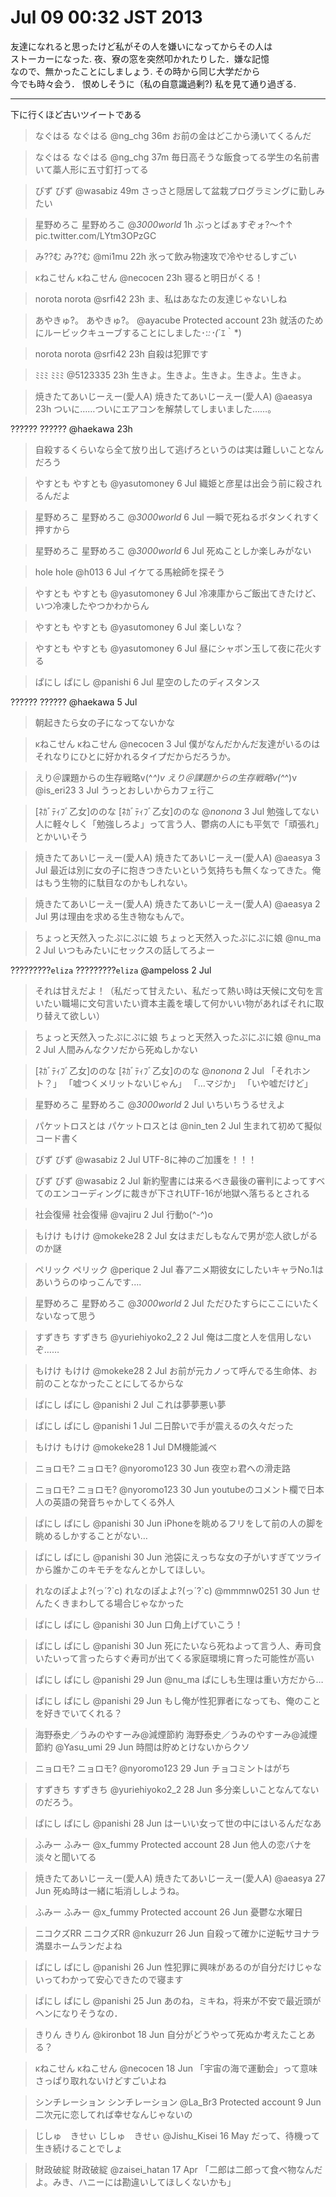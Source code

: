 # Jul 09 00:32 JST 2013 

友達になれると思ったけど私がその人を嫌いになってからその人は  
ストーカーになった. 夜、寮の窓を突然叩かれたりした．嫌な記憶  
なので、無かったことにしましょう.  その時から同じ大学だから  
今でも時々会う． 恨めしそうに（私の自意識過剰?) 私を見て通り過ぎる.

---

下に行くほど古いツイートである

>    なぐはる なぐはる
@ng_chg 36m
>    お前の金はどこから湧いてくるんだ

>    なぐはる なぐはる
@ng_chg 37m
>    毎日高そうな飯食ってる学生の名前書いて藁人形に五寸釘打ってる

>    びず びず
@wasabiz 49m
>    さっさと隠居して盆栽プログラミングに勤しみたい

>    星野めろこ 星野めろこ
@_3000world_ 1h
>    ぶっとばぁすぞォ?～↑↑ pic.twitter.com/LYtm3OPzGC

>    み??む み??む
@mi1mu 22h
>    氷って飲み物速攻で冷やせるしすごい

>    κねこせん κねこせん
@necocen 23h
>    寝ると明日がくる！

>    norota norota
@srfi42 23h
>    ま、私はあなたの友達じゃないしね

>    あやきゅ?。 あやきゅ?。
@ayacube Protected account 23h
>    就活のためにルービックキューブすることにしました･:*:･(*´ｴ｀*)

>    norota norota
@srfi42 23h
>    自殺は犯罪です

>    ﾐﾐﾐ ﾐﾐﾐ
@5123335 23h
>    生きよ。生きよ。生きよ。生きよ。生きよ。

>    焼きたてあいじーえー(愛人A) 焼きたてあいじーえー(愛人A)
@aeasya 23h
>    ついに……ついにエアコンを解禁してしまいました……。

>   
??????
??????
@haekawa 23h
>    自殺するくらいなら全て放り出して逃げろというのは実は難しいことなんだろう

>    やすとも やすとも
@yasutomoney 6 Jul
>    織姫と彦星は出会う前に殺されるんだよ

>    星野めろこ 星野めろこ
@_3000world_ 6 Jul
>    一瞬で死ねるボタンくれすく押すから

>    星野めろこ 星野めろこ
@_3000world_ 6 Jul
>    死ぬことしか楽しみがない

>    hole hole
@h013 6 Jul
>    イケてる馬絵師を探そう

>    やすとも やすとも
@yasutomoney 6 Jul
>    冷凍庫からご飯出てきたけど、いつ冷凍したやつかわからん

>    やすとも やすとも
@yasutomoney 6 Jul
>    楽しいな？

>    やすとも やすとも
@yasutomoney 6 Jul
>    昼にシャボン玉して夜に花火する

>    ぱにし ぱにし
@panishi 6 Jul
>    星空のしたのディスタンス

>   
??????
??????
@haekawa 5 Jul
>    朝起きたら女の子になってないかな

>    κねこせん κねこせん
@necocen 3 Jul
>    僕がなんだかんだ友達がいるのはそれなりにひとに好かれるタイプだからだろうか。

>    えり＠課題からの生存戦略v(^_^)v えり＠課題からの生存戦略v(^_^)v
@is_eri23 3 Jul
>    うっとおしいからカフェ行こ

>    [ﾈｶﾞﾃｨﾌﾞ乙女]ののな [ﾈｶﾞﾃｨﾌﾞ乙女]ののな
@_nonona_ 3 Jul
>    勉強してない人に軽々しく「勉強しろよ」って言う人、鬱病の人にも平気で「頑張れ」とかいいそう

>    焼きたてあいじーえー(愛人A) 焼きたてあいじーえー(愛人A)
@aeasya 3 Jul
>    最近は別に女の子に抱きつきたいという気持ちも無くなってきた。俺はもう生物的に駄目なのかもしれない。

>    焼きたてあいじーえー(愛人A) 焼きたてあいじーえー(愛人A)
@aeasya 2 Jul
>    男は理由を求める生き物なもんで。

>    ちょっと天然入ったぷにぷに娘 ちょっと天然入ったぷにぷに娘
@nu_ma 2 Jul
>    いつもみたいにセックスの話してろよー

>   
?????????`eliza`
?????????`eliza`
@ampeloss 2 Jul
>    それは甘えだよ！（私だって甘えたい、私だって熱い時は天候に文句を言いたい職場に文句言いたい資本主義を壊して何かいい物があればそれに取り替えて欲しい）

>    ちょっと天然入ったぷにぷに娘 ちょっと天然入ったぷにぷに娘
@nu_ma 2 Jul
>    人間みんなクソだから死ぬしかない

>    [ﾈｶﾞﾃｨﾌﾞ乙女]ののな [ﾈｶﾞﾃｨﾌﾞ乙女]ののな
@_nonona_ 2 Jul
>    「それホント？」 「嘘つくメリットないじゃん」 「…マジか」 「いや嘘だけど」

>    星野めろこ 星野めろこ
@_3000world_ 2 Jul
>    いちいちうるせえよ

>    パケットロスとは パケットロスとは
@nin_ten 2 Jul
>    生まれて初めて擬似コード書く

>    びず びず
@wasabiz 2 Jul
>    UTF-8に神のご加護を！！！

>    びず びず
@wasabiz 2 Jul
>    新約聖書には来るべき最後の審判によってすべてのエンコーディングに裁きが下されUTF-16が地獄へ落ちるとされる

>    社会復帰 社会復帰
@vajiru 2 Jul
>    行動o(^-^)o

>    もけけ もけけ
@mokeke28 2 Jul
>    女はまだしもなんで男が恋人欲しがるのか謎

>    ペリック ペリック
@perique 2 Jul
>    春アニメ期彼女にしたいキャラNo.1はあいうらのゆっこんです....

>    星野めろこ 星野めろこ
@_3000world_ 2 Jul
>    ただひたすらにここにいたくないなって思う

>    すずきち すずきち
@yuriehiyoko2_2 2 Jul
>    俺は二度と人を信用しないぞ……

>    もけけ もけけ
@mokeke28 2 Jul
>    お前が元カノって呼んでる生命体、お前のことなかったことにしてるからな

>    ぱにし ぱにし
@panishi 2 Jul
>    これは夢夢悪い夢

>    ぱにし ぱにし
@panishi 1 Jul
>    二日酔いで手が震えるの久々だった

>    もけけ もけけ
@mokeke28 1 Jul
>    DM機能滅べ

>    ニョロモ? ニョロモ?
@nyoromo123 30 Jun
>    夜空ゎ君への滑走路

>    ニョロモ? ニョロモ?
@nyoromo123 30 Jun
>    youtubeのコメント欄で日本人の英語の発音ちゃかしてくる外人

>    ぱにし ぱにし
@panishi 30 Jun
>    iPhoneを眺めるフリをして前の人の脚を眺めるしかすることがない…

>    ぱにし ぱにし
@panishi 30 Jun
>    池袋にえっちな女の子がいすぎてツライから誰かこのキモチをなんとかしてほしい。

>    れなのぽよよ?(っ´?\`c) れなのぽよよ?(っ´?\`c)
@mmmnw0251 30 Jun
>    せんたくきまわしてる場合じゃなかった

>    ぱにし ぱにし
@panishi 30 Jun
>    口角上げていこう！

>    ぱにし ぱにし
@panishi 30 Jun
>    死にたいなら死ねよって言う人、寿司食いたいって言ったらすぐ寿司が出てくる家庭環境に育った可能性が高い

>    ぱにし ぱにし
@panishi 29 Jun
>    @nu_ma ぱにしも生理は重い方だから…

>    ぱにし ぱにし
@panishi 29 Jun
>    もし俺が性犯罪者になっても、俺のことを好きでいてくれる？

>    海野泰史／うみのやすーみ@減煙節約 海野泰史／うみのやすーみ@減煙節約
@Yasu_umi 29 Jun
>    時間は貯めとけないからクソ

>    ニョロモ? ニョロモ?
@nyoromo123 29 Jun
>    チョコミントはがち

>    すずきち すずきち
@yuriehiyoko2_2 28 Jun
>    多分楽しいことなんてないのだろう。

>    ぱにし ぱにし
@panishi 28 Jun
>    はーいい女って世の中にはいるんだなあ

>    ふみー ふみー
@x_fummy Protected account 28 Jun
>    他人の恋バナを淡々と聞いてる

>    焼きたてあいじーえー(愛人A) 焼きたてあいじーえー(愛人A)
@aeasya 27 Jun
>    死ぬ時は一緒に垢消ししようね。

>    ふみー ふみー
@x_fummy Protected account 26 Jun
>    憂鬱な水曜日

>    ニコクズRR ニコクズRR
@nkuzurr 26 Jun
>    自殺って確かに逆転サヨナラ満塁ホームランだよね

>    ぱにし ぱにし
@panishi 26 Jun
>    性犯罪に興味があるのが自分だけじゃないってわかって安心できたので寝ます

>    ぱにし ぱにし
@panishi 25 Jun
>    あのね，ミキね，将来が不安で最近頭がヘンになりそうなの．

>    きりん きりん
@kironbot 18 Jun
>    自分がどうやって死ぬか考えたことある？

>    κねこせん κねこせん
@necocen 18 Jun
>    「宇宙の海で運動会」って意味さっぱり取れないけどすごいよね

>    シンチレーション シンチレーション
@La_Br3 Protected account 9 Jun
>    二次元に恋してれば幸せなんじゃないの

>    じしゅ　きせぃ じしゅ　きせぃ
@Jishu_Kisei 16 May
>    だって、待機って生き続けることでしょ

>    財政破綻 財政破綻
@zaisei_hatan 17 Apr
>    「二郎は二郎って食べ物なんだよ。みき、ハニーには勘違いしてほしくないかも」

